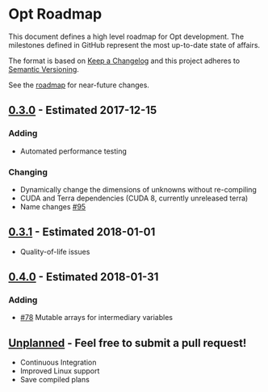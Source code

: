 # Opt Roadmap
This document defines a high level roadmap for Opt development. The milestones defined in GitHub represent the most up-to-date state of affairs.

The format is based on [Keep a Changelog](http://keepachangelog.com/en/1.0.0/)
and this project adheres to [Semantic Versioning](http://semver.org/spec/v2.0.0.html).

See the [roadmap](https://github.com/niessner/Opt/blob/master/ROADMAP.md) for near-future changes.

## [0.3.0] - Estimated 2017-12-15
### Adding
- Automated performance testing

### Changing
- Dynamically change the dimensions of unknowns without re-compiling
- CUDA and Terra dependencies (CUDA 8, currently unreleased terra)
- Name changes [#95](https://github.com/niessner/Opt/issues/95)

## [0.3.1] - Estimated 2018-01-01
- Quality-of-life issues

## [0.4.0] - Estimated 2018-01-31
### Adding
- [#78](https://github.com/niessner/Opt/issues/78) Mutable arrays for intermediary variables

## [Unplanned] - Feel free to submit a pull request!
- Continuous Integration
- Improved Linux support
- Save compiled plans

[0.3.0]: https://github.com/niessner/Opt/milestone/3
[0.3.1]: https://github.com/niessner/Opt/milestone/4
[0.4.0]: https://github.com/niessner/Opt/milestone/5
[Unplanned]: https://github.com/niessner/Opt/milestone/6
